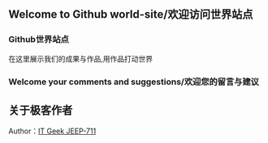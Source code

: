 ## Welcome to Github world-site/欢迎访问世界站点

### Github世界站点

在这里展示我们的成果与作品,用作品打动世界

### Welcome your comments and suggestions/欢迎您的留言与建议
## 关于极客作者
Author：[IT Geek JEEP-711](https://github.com/jeep711) 

